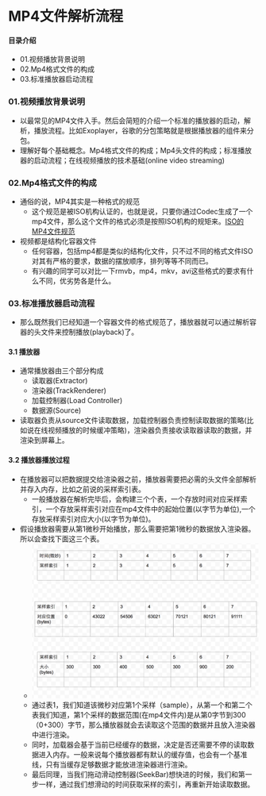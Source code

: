 # MP4文件解析流程
#### 目录介绍
- 01.视频播放背景说明
- 02.Mp4格式文件的构成
- 03.标准播放器启动流程


### 01.视频播放背景说明
- 以最常见的MP4文件入手。然后会简短的介绍一个标准的播放器的启动，解析，播放流程。比如Exoplayer，谷歌的分包策略就是根据播放器的组件来分包。
- 理解好每个基础概念。Mp4格式文件的构成；Mp4头文件的构成；标准播放器的启动流程；在线视频播放的技术基础(online video streaming)



### 02.Mp4格式文件的构成
- 通俗的说，MP4其实是一种格式的规范
    - 这个规范是被ISO机构认证的，也就是说，只要你通过Codec生成了一个mp4文件，那么这个文件的格式必须是按照ISO机构的规矩来。[ISO的MP4文件规范](https://xhelmboyx.tripod.com/formats/mp4-layout.txt)
- 视频都是结构化容器文件
    - 任何容器，包括mp4都是类似的结构化文件，只不过不同的格式文件ISO对其有严格的要求，数据的摆放顺序，排列等等不同而已。
    - 有兴趣的同学可以对比一下rmvb，mp4，mkv，avi这些格式的要求有什么不同，优劣势各是什么。


### 03.标准播放器启动流程
- 那么既然我们已经知道一个容器文件的格式规范了，播放器就可以通过解析容器的头文件来控制播放(playback)了。


#### 3.1 播放器
- 通常播放器由三个部分构成
    - 读取器(Extractor)
    - 渲染器(TrackRenderer)
    - 加载控制器(Load Controller)
    - 数据源(Source)
- 读取器负责从source文件读取数据，加载控制器负责控制读取数据的策略(比如说在线视频播放的时候缓冲策略)，渲染器负责接收读取器读取的数据，并渲染到屏幕上。


#### 3.2 播放器播放过程
- 在播放器可以把数据提交给渲染器之前，播放器需要把必需的头文件全部解析并存入内存，比如之前说的采样索引表。
    - 一般播放器在解析完毕后，会构建三个个表，一个存放时间对应采样索引，一个存放采样索引对应在mp4文件中的起始位置(以字节为单位),一个存放采样索引对应大小(以字节为单位)。
- 假设播放器需要从第1微秒开始播放，那么需要把第1微秒的数据放入渲染器。所以会查找下面这三个表。
    - ![image](https://github.com/richardissuperman/videoconcepts/blob/master/images2/Screen%20Shot%202017-04-21%20at%204.57.38%20pm.png?raw=true)
    - 通过表1，我们知道该微秒对应第1个采样（sample），从第一个和第二个表我们知道，第1个采样的数据范围(在mp4文件内)是从第0字节到300（0+300）字节，那么播放器就会去读取这个范围的数据并且放入渲染器中进行渲染。
    - 同时，加载器会基于当前已经缓存的数据，决定是否还需要不停的读取数据进入内存。一般来说每个播放器都有默认的缓存值，也会有一个基准线，只有当缓存足够数据才能放进渲染器进行渲染。
    - 最后同理，当我们拖动滑动控制器(SeekBar)想快进的时候，我们和第一步一样，通过我们想滑动的时间获取采样的索引，再重新开始读取数据。
























